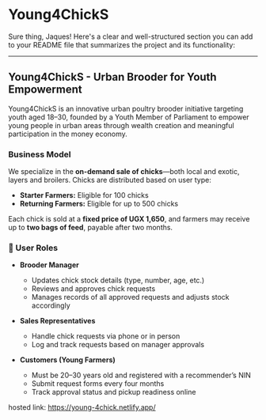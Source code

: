 # Young4ChickS
Sure thing, Jaques! Here's a clear and well-structured section you can add to your README file that summarizes the project and its functionality:

---

## Young4ChickS - Urban Brooder for Youth Empowerment

Young4ChickS is an innovative urban poultry brooder initiative targeting youth aged 18–30, founded by a Youth Member of Parliament to empower young people in urban areas through wealth creation and meaningful participation in the money economy.

###  Business Model

We specialize in the **on-demand sale of chicks**—both local and exotic, layers and broilers. Chicks are distributed based on user type:
- **Starter Farmers:** Eligible for 100 chicks
- **Returning Farmers:** Eligible for up to 500 chicks

Each chick is sold at a **fixed price of UGX 1,650**, and farmers may receive up to **two bags of feed**, payable after two months.

### 👥 User Roles

- **Brooder Manager**
  - Updates chick stock details (type, number, age, etc.)
  - Reviews and approves chick requests
  - Manages records of all approved requests and adjusts stock accordingly

- **Sales Representatives**
  - Handle chick requests via phone or in person
  - Log and track requests based on manager approvals

- **Customers (Young Farmers)**
  - Must be 20–30 years old and registered with a recommender’s NIN
  - Submit request forms every four months
  - Track approval status and pickup readiness online

hosted link: https://young-4chick.netlify.app/
